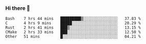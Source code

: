 ### Hi there 👋

<!--
**WShiBin/WShiBin** is a ✨ _special_ ✨ repository because its `README.md` (this file) appears on your GitHub profile.

Here are some ideas to get you started:

- 🔭 I’m currently working on ...
- 🌱 I’m currently learning ...
- 👯 I’m looking to collaborate on ...
- 🤔 I’m looking for help with ...
- 💬 Ask me about ...
- 📫 How to reach me: ...
- 😄 Pronouns: ...
- ⚡ Fun fact: ...
-->

<!--START_SECTION:waka-->
```text
Bash    7 hrs 44 mins   █████████▒░░░░░░░░░░░░░░░   37.83 % 
C       4 hrs 9 mins    █████░░░░░░░░░░░░░░░░░░░░   20.29 % 
Rust    2 hrs 41 mins   ███▒░░░░░░░░░░░░░░░░░░░░░   13.15 % 
CMake   2 hrs 33 mins   ███░░░░░░░░░░░░░░░░░░░░░░   12.50 % 
Other   51 mins         █░░░░░░░░░░░░░░░░░░░░░░░░   04.21 % 
```
<!--END_SECTION:waka-->
